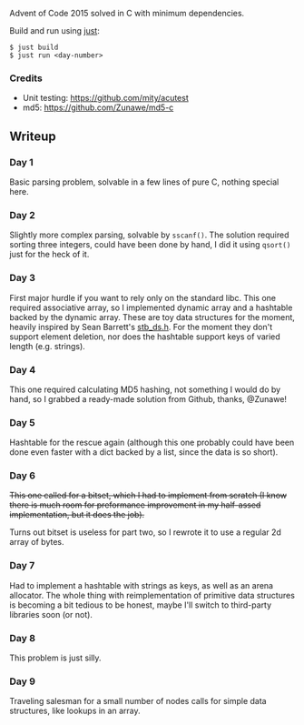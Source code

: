 Advent of Code 2015 solved in C with minimum dependencies.

Build and run using [just](https://just.systems/man/en/):

```
$ just build
$ just run <day-number>
```

### Credits
- Unit testing: https://github.com/mity/acutest
- md5: https://github.com/Zunawe/md5-c

## Writeup

### Day 1

Basic parsing problem, solvable in a few lines of pure C, nothing special here.

### Day 2

Slightly more complex parsing, solvable by `sscanf()`. The solution required
sorting three integers, could have been done by hand, I did it using `qsort()`
just for the heck of it.

### Day 3
First major hurdle if you want to rely only on the standard libc. This one required associative array, so I implemented dynamic array and a hashtable backed by the dynamic array. These are toy data structures for the moment, heavily inspired by Sean Barrett's [stb_ds.h](https://github.com/nothings/stb/blob/master/stb_ds.h). For the moment they don't support element deletion, nor does the hashtable support keys of varied length (e.g. strings).

### Day 4

This one required calculating MD5 hashing, not something I would do by hand, so I grabbed a ready-made solution from Github, thanks, @Zunawe!

### Day 5

Hashtable for the rescue again (although this one probably could have been done even faster with a dict backed by a list, since the data is so short).

### Day 6

~~This one called for a bitset, which I had to implement from scratch (I know there is much room for preformance improvement in my half-assed implementation, but it does the job).~~

Turns out bitset is useless for part two, so I rewrote it to use a regular 2d array of bytes.

### Day 7

Had to implement a hashtable with strings as keys, as well as an arena allocator. The whole thing with reimplementation of primitive data structures is becoming a bit tedious to be honest, maybe I'll switch to third-party libraries soon (or not).

### Day 8

This problem is just silly.

### Day 9

Traveling salesman for a small number of nodes calls for simple data structures, like lookups in an array.
